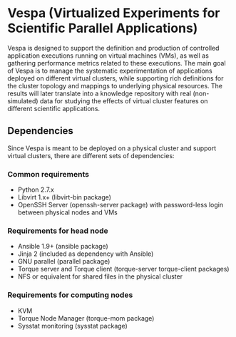 # Vespa (Virtualized Experiments for Scientific Parallel Applications)

 Vespa is designed to support the definition and production of controlled application executions running on virtual machines (VMs), as well as gathering performance metrics related to these executions. The main goal of Vespa is to manage the systematic experimentation of applications deployed on different virtual clusters, while supporting rich definitions for the cluster topology and mappings to underlying physical resources. The results will later translate into a knowledge repository with real (non-simulated) data for studying the effects of virtual cluster features on different scientific applications.

 ## Dependencies

Since Vespa is meant to be deployed on a physical cluster and support virtual clusters, there are different sets of dependencies:

### Common requirements
- Python 2.7.x
- Libvirt 1.x+ (libvirt-bin package)
- OpenSSH Server (openssh-server package) with password-less login between physical nodes and VMs 

### Requirements for head node
- Ansible 1.9+ (ansible package)
- Jinja 2 (included as dependency with Ansible)
- GNU parallel (parallel package)
- Torque server and Torque client (torque-server torque-client packages)
- NFS or equivalent for shared files in the physical cluster

### Requirements for computing nodes
- KVM
- Torque Node Manager (torque-mom package)
- Sysstat monitoring (sysstat package)
